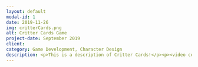 ```yaml
---
layout: default
modal-id: 1
date: 2019-11-26
img: critterCards.png
alt: Critter Cards Game
project-date: September 2019
client:
category: Game Development, Character Design
description: <p>This is a description of Critter Cards!</p><p><video controls><source src="img/portfolio/critterCards/critterCardsDemoLQ.mp4" type="video/mp4"></video></p>
---
```

